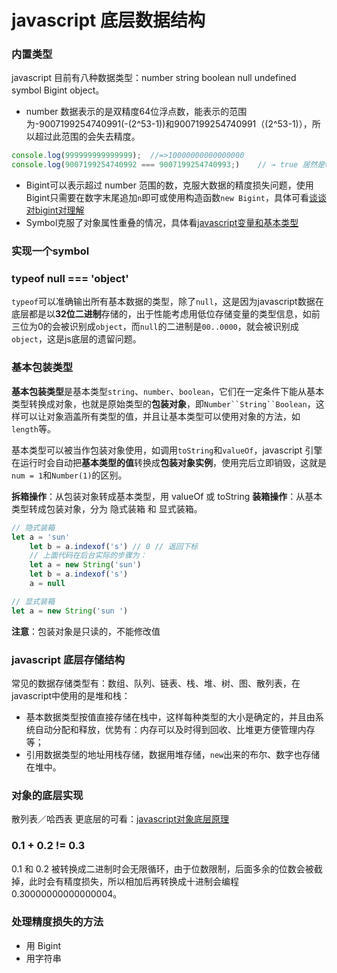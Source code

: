 # javascript 底层数据结构
### 内置类型
javascript 目前有八种数据类型：number string boolean null undefined symbol Bigint object。 
- number 数据表示的是双精度64位浮点数，能表示的范围为-9007199254740991(-(2^53-1))和9007199254740991（(2^53-1)），所以超过此范围的会失去精度。
```javascript
console.log(999999999999999);  //=>10000000000000000
console.log(9007199254740992 === 9007199254740993;)    // → true 居然是true!
```
- Bigint可以表示超过 number 范围的数，克服大数据的精度损失问题，使用Bigint只需要在数字末尾追加`n`即可或使用构造函数`new Bigint`，具体可看[谈谈对bigint对理解](http://47.98.159.95/my_blog/js-base/007.html#%E4%BB%80%E4%B9%88%E6%98%AFbigint)
- Symbol克服了对象属性重叠的情况，具体看[javascript变量和基本类型](https://juejin.im/post/5cc94723f265da034c7036e6)
### 实现一个symbol





### typeof null === 'object'
`typeof`可以准确输出所有基本数据的类型，除了`null`，这是因为javascript数据在底层都是以**32位二进制**存储的，出于性能考虑用低位存储变量的类型信息，如前三位为0的会被识别成`object`，而`null`的二进制是`00..0000`，就会被识别成`object`，这是js底层的遗留问题。
### 基本包装类型
**基本包装类型**是基本类型`string`、`number`、`boolean`，它们在一定条件下能从基本类型转换成对象，也就是原始类型的**包装对象**，即`Number``String``Boolean`，这样可以让对象涵盖所有类型的值，并且让基本类型可以使用对象的方法，如`length`等。

基本类型可以被当作包装对象使用，如调用`toString`和`valueOf`，javascript 引擎在运行时会自动把**基本类型的值**转换成**包装对象实例**，使用完后立即销毁，这就是`num = 1`和`Number(1)`的区别。

**拆箱操作**：从包装对象转成基本类型，用 valueOf 或 toString
**装箱操作**：从基本类型转成包装对象，分为 隐式装箱 和 显式装箱。
```javascript
// 隐式装箱
let a = 'sun'
	let b = a.indexof('s') // 0 // 返回下标
	// 上面代码在后台实际的步骤为：
	let a = new String('sun')
	let b = a.indexof('s')
    a = null

// 显式装箱
let a = new String('sun	')
```
**注意**：包装对象是只读的，不能修改值
### javascript 底层存储结构
常见的数据存储类型有：数组、队列、链表、栈、堆、树、图、散列表，在javascript中使用的是堆和栈：
- 基本数据类型按值直接存储在栈中，这样每种类型的大小是确定的，并且由系统自动分配和释放，优势有：内存可以及时得到回收、比堆更方便管理内存等；
- 引用数据类型的地址用栈存储，数据用堆存储，`new`出来的布尔、数字也存储在堆中。
### 对象的底层实现
散列表／哈西表
更底层的可看：[javascript对象底层原理](https://www.cnblogs.com/full-stack-engineer/p/9684072.html)
### 0.1 + 0.2 != 0.3
0.1 和 0.2 被转换成二进制时会无限循环，由于位数限制，后面多余的位数会被截掉，此时会有精度损失，所以相加后再转换成十进制会编程 0.30000000000000004。

### 处理精度损失的方法
- 用 Bigint
- 用字符串